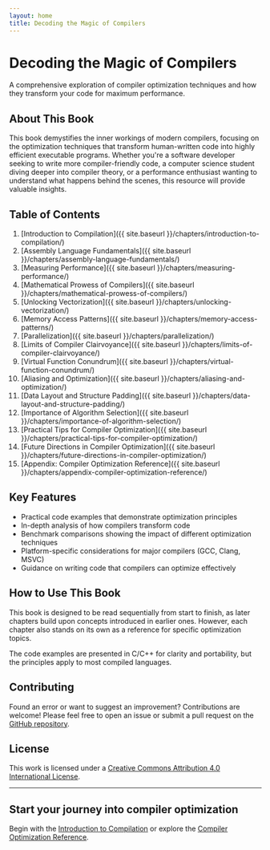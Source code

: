 ```yaml
---
layout: home
title: Decoding the Magic of Compilers
---
```


# Decoding the Magic of Compilers

A comprehensive exploration of compiler optimization techniques and how they transform your code for maximum performance.

## About This Book

This book demystifies the inner workings of modern compilers, focusing on the optimization techniques that transform human-written code into highly efficient executable programs. Whether you're a software developer seeking to write more compiler-friendly code, a computer science student diving deeper into compiler theory, or a performance enthusiast wanting to understand what happens behind the scenes, this resource will provide valuable insights.

## Table of Contents

1. [Introduction to Compilation]({{ site.baseurl }}/chapters/introduction-to-compilation/)
2. [Assembly Language Fundamentals]({{ site.baseurl }}/chapters/assembly-language-fundamentals/)
3. [Measuring Performance]({{ site.baseurl }}/chapters/measuring-performance/)
4. [Mathematical Prowess of Compilers]({{ site.baseurl }}/chapters/mathematical-prowess-of-compilers/)
5. [Unlocking Vectorization]({{ site.baseurl }}/chapters/unlocking-vectorization/)
6. [Memory Access Patterns]({{ site.baseurl }}/chapters/memory-access-patterns/)
7. [Parallelization]({{ site.baseurl }}/chapters/parallelization/)
8. [Limits of Compiler Clairvoyance]({{ site.baseurl }}/chapters/limits-of-compiler-clairvoyance/)
9. [Virtual Function Conundrum]({{ site.baseurl }}/chapters/virtual-function-conundrum/)
10. [Aliasing and Optimization]({{ site.baseurl }}/chapters/aliasing-and-optimization/)
11. [Data Layout and Structure Padding]({{ site.baseurl }}/chapters/data-layout-and-structure-padding/)
12. [Importance of Algorithm Selection]({{ site.baseurl }}/chapters/importance-of-algorithm-selection/)
13. [Practical Tips for Compiler Optimization]({{ site.baseurl }}/chapters/practical-tips-for-compiler-optimization/)
14. [Future Directions in Compiler Optimization]({{ site.baseurl }}/chapters/future-directions-in-compiler-optimization/)
15. [Appendix: Compiler Optimization Reference]({{ site.baseurl }}/chapters/appendix-compiler-optimization-reference/)

## Key Features

- Practical code examples that demonstrate optimization principles
- In-depth analysis of how compilers transform code
- Benchmark comparisons showing the impact of different optimization techniques
- Platform-specific considerations for major compilers (GCC, Clang, MSVC)
- Guidance on writing code that compilers can optimize effectively

## How to Use This Book

This book is designed to be read sequentially from start to finish, as later chapters build upon concepts introduced in earlier ones. However, each chapter also stands on its own as a reference for specific optimization topics.

The code examples are presented in C/C++ for clarity and portability, but the principles apply to most compiled languages.

## Contributing

Found an error or want to suggest an improvement? Contributions are welcome! Please feel free to open an issue or submit a pull request on the [GitHub repository](https://github.com/mohitmishra786/decoding-magic-of-compiler).

## License

This work is licensed under a [Creative Commons Attribution 4.0 International License](http://creativecommons.org/licenses/by/4.0/).

---

<div class="book-banner">
  <div class="banner-content">
    <h2>Start your journey into compiler optimization</h2>
    <p>Begin with the <a href="{{ site.baseurl }}/chapters/introduction-to-compilation/">Introduction to Compilation</a> or explore the <a href="{{ site.baseurl }}/chapters/appendix-compiler-optimization-reference/">Compiler Optimization Reference</a>.</p>
  </div>
</div>
